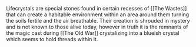 Lifecrystals are special stones found in certain recesses of [[The Wastes]] that can create a habitable environment within an area around them turning the soils fertile and the air breathable. Their creation is shrouded in mystery and is not known to those alive today, however in truth it is the remnants of the magic cast during [[The Old War]] crystalizing into a blueish crystal which seems to hold threads within it.
